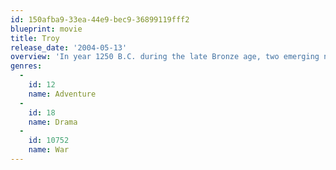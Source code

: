 ```yaml
---
id: 150afba9-33ea-44e9-bec9-36899119fff2
blueprint: movie
title: Troy
release_date: '2004-05-13'
overview: 'In year 1250 B.C. during the late Bronze age, two emerging nations begin to clash. Paris, the Trojan prince, convinces Helen, Queen of Sparta, to leave her husband Menelaus, and sail with him back to Troy. After Menelaus finds out that his wife was taken by the Trojans, he asks his brother Agamemnom to help him get her back. Agamemnon sees this as an opportunity for power. So they set off with 1,000 ships holding 50,000 Greeks to Troy. With the help of Achilles, the Greeks are able to fight the never before defeated Trojans.'
genres:
  -
    id: 12
    name: Adventure
  -
    id: 18
    name: Drama
  -
    id: 10752
    name: War
---
```

